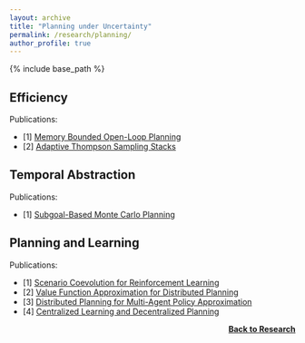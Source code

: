 ```yaml
---
layout: archive
title: "Planning under Uncertainty"
permalink: /research/planning/
author_profile: true
---
```


{% include base_path %}

## Efficiency

Publications:
- [1] [Memory Bounded Open-Loop Planning](https://ojs.aaai.org/index.php/AAAI/article/view/4794)
- [2] [Adaptive Thompson Sampling Stacks](https://www.ijcai.org/proceedings/2019/0778)

## Temporal Abstraction

Publications:
- [1] [Subgoal-Based Monte Carlo Planning](https://www.ijcai.org/proceedings/2019/772)

## Planning and Learning

Publications:
- [1] [Scenario Coevolution for Reinforcement Learning](http://thomyphan.github.io/files/2019-gecco.pdf)
- [2] [Value Function Approximation for Distributed Planning](https://ifaamas.org/Proceedings/aamas2018/pdfs/p730.pdf)
- [3] [Distributed Planning for Multi-Agent Policy Approximation](https://arxiv.org/pdf/1901.08761.pdf)
- [4] [Centralized Learning and Decentralized Planning](http://thomyphan.github.io/files/2020-ala.pdf)

<div style="float: right;">
    <a href="https://thomyphan.github.io/research/"><strong>Back to Research</strong></a>
</div>